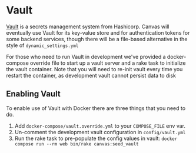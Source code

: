 # Vault

[Vault](https://www.vaultproject.io/) is a secrets management system from
Hashicorp. Canvas will eventually use Vault for its key-value store and for
authentication tokens for some backend services, though there will be a
file-based alternative in the style of `dynamic_settings.yml`

For those who need to run Vault in development we've provided a docker-compose
override file to start up a vault server and a rake task to initialize the vault
container.  Note that you will need to re-init vault every time you restart the
container, as development vault cannot persist data to disk

## Enabling Vault
To enable use of Vault with Docker there are three things that you need to do.

1. Add `docker-compose/vault.override.yml` to your `COMPOSE_FILE` env var.
2. Un-comment the development vault configuration in `config/vault.yml`
3. Run the rake task to pre-populate the config values in vault: `docker compose run --rm web bin/rake canvas:seed_vault`
